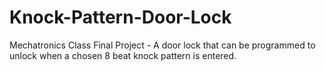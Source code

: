 # Knock-Pattern-Door-Lock
Mechatronics Class Final Project - A door lock that can be programmed to unlock when a chosen 8 beat knock pattern is entered. 
